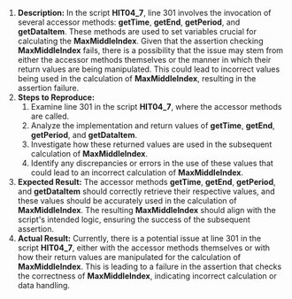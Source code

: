 ﻿1. **Description:** In the script **HIT04\_7**, line 301 involves the invocation of several accessor methods: **getTime**, **getEnd**, **getPeriod**, and **getDataItem**. These methods are used to set variables crucial for calculating the **MaxMiddleIndex**. Given that the assertion checking **MaxMiddleIndex** fails, there is a possibility that the issue may stem from either the accessor methods themselves or the manner in which their return values are being manipulated. This could lead to incorrect values being used in the calculation of **MaxMiddleIndex**, resulting in the assertion failure.
1. **Steps to Reproduce:**
   1. Examine line 301 in the script **HIT04\_7**, where the accessor methods are called.
   1. Analyze the implementation and return values of **getTime**, **getEnd**, **getPeriod**, and **getDataItem**.
   1. Investigate how these returned values are used in the subsequent calculation of **MaxMiddleIndex**.
   1. Identify any discrepancies or errors in the use of these values that could lead to an incorrect calculation of **MaxMiddleIndex**.
1. **Expected Result:** The accessor methods **getTime**, **getEnd**, **getPeriod**, and **getDataItem** should correctly retrieve their respective values, and these values should be accurately used in the calculation of **MaxMiddleIndex**. The resulting **MaxMiddleIndex** should align with the script's intended logic, ensuring the success of the subsequent assertion.
1. **Actual Result:** Currently, there is a potential issue at line 301 in the script **HIT04\_7**, either with the accessor methods themselves or with how their return values are manipulated for the calculation of **MaxMiddleIndex**. This is leading to a failure in the assertion that checks the correctness of **MaxMiddleIndex**, indicating incorrect calculation or data handling.

